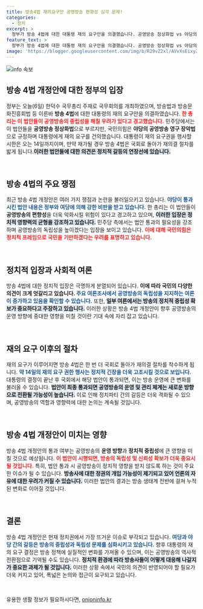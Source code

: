 ```yaml
---
title: 방송4법 재의요구안 공영방송 편향성 심각 문제!
categories:
  - 정치
excerpt: >
  정부가 방송 4법에 대한 대통령 재의 요구안을 의결했습니다. 공영방송 정상화법 vs 야당의 영구 장악법으로 갈리는 여야의 입장! 과연 윤 대통령의 최종 결정은? 클릭해 보세요!
feature_text: >
  정부가 방송 4법에 대한 대통령 재의 요구안을 의결했습니다. 공영방송 정상화법 vs 야당의 영구 장악법으로 갈리는 여야의 입장! 과연 윤 대통령의 최종 결정은? 클릭해 보세요!
image: 'https://blogger.googleusercontent.com/img/b/R29vZ2xl/AVvXsEixyZcFfHzMRdzZMjFBmAUKJYCLCGyLL1o632UiGVXcaFdKo_bkvkuCioo0uUKlGfBVcT3P84aROyZIXSBEx3Aw5nCQ3pTgDom1WDC4m8eifvWiAmWEEVb4x6G_l8C0QH225ldMjyaFvpxGEBGNO37VmDTDMHGhJPq73UglMfDca1-0aw/s1600/blogspot.png'
---
```


<p><img src="https://blogger.googleusercontent.com/img/b/R29vZ2xl/AVvXsEixyZcFfHzMRdzZMjFBmAUKJYCLCGyLL1o632UiGVXcaFdKo_bkvkuCioo0uUKlGfBVcT3P84aROyZIXSBEx3Aw5nCQ3pTgDom1WDC4m8eifvWiAmWEEVb4x6G_l8C0QH225ldMjyaFvpxGEBGNO37VmDTDMHGhJPq73UglMfDca1-0aw/s1600/blogspot.png" alt="info 속보" /></p>

<h2 data-ke-size="size26">방송 4법 개정안에 대한 정부의 입장</h2>

<p data-ke-size="size16">정부는 오늘(6일) 한덕수 국무총리 주재로 국무회의를 개최하였으며, 방송법과 방송문화진흥회법 등 이른바 <b>방송 4법</b>에 대한 대통령의 재의 요구안을 의결하였습니다. <b><span style="color: #ee2323;">한 총리는 이 법안들이 공영방송의 중립성을 해칠 우려가 있다고 경고했습니다.</span></b> 민주당에서는 이 법안들을 <b>공영방송 정상화법</b>으로 부르지만, 국민의힘은 <b>야당의 공영방송 영구 장악법</b>으로 규정하며 대통령에게 재의 요구를 건의했습니다. 대통령이 재의 요구권을 행사할 시한은 오는 14일까지이며, 만약 재가될 경우 방송 4법은 국회로 돌아가 재의결 절차를 밟게 됩니다.<b><span style="background-color: #21538527;">이러한 법안들에 대한 의견은 정치적 갈등의 연장선에 있습니다.</span></b></p>

<p data-ke-size="size16">&nbsp;</p>

<h2 data-ke-size="size26">방송 4법의 주요 쟁점</h2>

<p data-ke-size="size16">최근 방송 4법 개정안은 여러 가지 쟁점과 논란을 불러일으키고 있습니다. <b><span style="color: #1a5490;">야당이 통과시킨 법안 내용은 정부와 여당에 의해 강한 비판을 받고 있습니다.</span></b> 한 총리는 이 법안들이 <b>공영방송의 편향성</b>을 더욱 악화시킬 위험이 있다고 경고하고 있으며, <b><span style="background-color: #21538527;">이러한 입장은 정치적 영향력의 균형을 강조하고 있습니다.</span></b> 민주당 측에서는 법안 통과의 필요성을 강조하며 공영방송의 독립성을 높이겠다는 입장을 보이고 있습니다. <b><span style="color: #ee2323;">이에 대해 국민의힘은 정치적 프레임으로 국민을 기만하겠다는 우려를 표명하고 있습니다.</span></b></p>

<p data-ke-size="size16">&nbsp;</p>

<h2 data-ke-size="size26">정치적 입장과 사회적 여론</h2>

<p data-ke-size="size16">방송 4법에 대한 정치적 입장은 극명하게 분열되어 있습니다. <b>이에 따라 국민의 다양한 의견이 크게 엇갈리고 있습니다. </b> <b><span style="color: #1a5490;">주요 여론조사에서 공영방송의 독립성을 지지하는 여론이 증가하고 있음을 확인할 수 있습니다.</span></b> 또한, <b><span style="background-color: #21538527;">일부 여론에서는 방송의 정치적 중립성 확보가 중요하다고 주장하고 있습니다.</span></b> 이러한 상황은 방송 4법 개정안이 향후 공영방송의 운영 방향에 중대한 영향을 미칠 것이란 기대 속에 자리 잡고 있습니다.</p>

<p data-ke-size="size16">&nbsp;</p>

<h2 data-ke-size="size26">재의 요구 이후의 절차</h2>

<p data-ke-size="size16">재의 요구가 이루어지면 방송 4법은 한 번 더 국회로 돌아가 재의결 절차를 착수하게 됩니다. <b><span style="color: #1a5490;">약 14일의 재의 요구 권한 행사는 정치적 긴장을 더욱 고조시킬 것으로 보입니다.</span></b> 대통령의 결정이 끝난 후 국회에서 해당 법안이 통과되면, 이는 방송 운영에 큰 변화를 불러올 수 있습니다. <b><span style="background-color: #21538527;">법안이 최종 통과되면 공영방송의 운영 및 관리 체계는 새로운 방향으로 전환될 가능성이 높습니다.</span></b> 이로 인해 정치파티 간의 갈등은 더욱 격화될 수 있으며, 공영방송의 역할과 영향력에 대한 논의는 계속될 것입니다.</p>

<p data-ke-size="size16">&nbsp;</p>

<h2 data-ke-size="size26">방송 4법 개정안이 미치는 영향</h2>

<p data-ke-size="size16">방송 4법 개정안의 통과 여부는 공영방송의 <b>운영 방향</b>과 <b>정치적 중립성</b>에 큰 영향을 미칠 것으로 예상됩니다. <b><span style="color: #ee2323;">이 법안이 시행되면, 방송의 독립성 및 신뢰성 확보가 더욱 중요시될 것입니다.</span></b> 특히, 법안 통과 시 공영방송이 정치적 영향을 받지 않도록 하는 것이 주요한 이슈가 될 수 있습니다. <b><span style="background-color: #21538527;">방송사에 대한 정권의 개입 가능성이 제기되고 있어 언론의 자유에 대한 우려가 커질 수 있습니다.</span></b> 이러한 법안의 결과는 방송 생태계 전반에 걸쳐 누적된 변화로 이어질 것입니다.</p>

<p data-ke-size="size16">&nbsp;</p>

<h2 data-ke-size="size26">결론</h2>

<p data-ke-size="size16">방송 4법 개정안은 현재 정치권에서 가장 뜨거운 이슈로 부각되고 있습니다. <b><span style="color: #1a5490;">여당과 야당 간의 갈등은 방송의 중립성과 독립성 문제를 심화시키고 있습니다.</span></b> 향후 대통령의 재의 요구 결정은 방송 정책에 실질적인 변화를 가져올 수 있으며, 이는 공영방송의 역사적 전환점으로 기억될 수도 있습니다. <b><span style="background-color: #21538527;">정치적 환경에 따라 방송사들이 어떻게 대응해 나갈지가 중요한 과제가 될 것입니다.</span></b> 이러한 상황 속에서 국민의 의견이 반영되어야 할 필요가 더욱 커지고 있어, 폭넓은 논의와 접근이 요구되고 있습니다.</p>

<p data-ke-size="size16">&nbsp;</p>
유용한 생활 정보가 필요하시다면, <a href="https://onioninfo.kr" rel="dofollow">onioninfo.kr</a>


